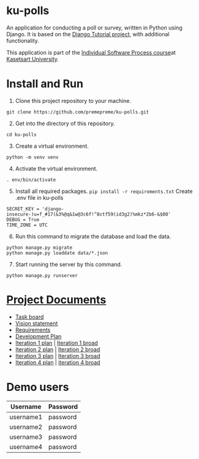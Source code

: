 # ku-polls

An application for conducting a poll or survey, written in Python using Django. It is based on the [Django Tutorial project](https://docs.djangoproject.com/en/4.1/intro/tutorial01/), with additional functionality.

This application is part of the [Individual Software Process course](https://cpske.github.io/ISP/)at [Kasetsart University](https://www.ku.ac.th/th).

# Install and Run
1. Clone this project repository to your machine.
```
git clone https://github.com/premepreme/ku-polls.git
```
2. Get into the directory of this repository.
```
cd ku-polls
```
3. Create a virtual environment.
```
python -m venv venv
```
4. Activate the virtual environment.
```
. env/bin/activate
```
5. Install all required packages.
```pip install -r requirements.txt```
Create .env file in ku-polls
```
SECRET_KEY = 'django-insecure-)u=f_#17(&3%@q&1w@3c6f!^8ctf59(id3g2)%mkz*2b6-&$00'
DEBUG = True
TIME_ZONE = UTC
```
6. Run this command to migrate the database and load the data.
```
python manage.py migrate
python manage.py loaddate data/*.json
```
7. Start running the server by this command.
```
python manage.py runserver
   ```


# [Project Documents](https://github.com/premepreme/ku-polls/wiki)

* [Task board](https://github.com/users/premepreme/projects/1)
* [Vision statement](https://github.com/premepreme/ku-polls/wiki/Vision-Statement)
* [Requirements](https://github.com/premepreme/ku-polls/wiki/Requirements)
* [Development Plan](https://github.com/premepreme/ku-polls/wiki/Development-Plan)
* [Iteration 1 plan](https://github.com/premepreme/ku-polls/wiki/Iteration-1-Plan) | [Iteration 1 broad](https://github.com/users/premepreme/projects/1/views/2) 
* [Iteration 2 plan](https://github.com/premepreme/ku-polls/wiki/Iteration-2-Plan) | [Iteration 2 broad](https://github.com/users/premepreme/projects/1/views/3) 
* [Iteration 3 plan](https://github.com/premepreme/ku-polls/wiki/Iteration-3-Plan) | [Iteration 3 broad](https://github.com/users/premepreme/projects/1/views/5) 
* [Iteration 4 plan](https://github.com/premepreme/ku-polls/wiki/Iteration-4-Plan) | [iteration 4 broad](https://github.com/users/premepreme/projects/1/views/6?layout=board)


# Demo users


| Username   | Password |
|------------|----------|
| username1  | password |
| username2  | password |
| username3  | password |
| username4  | password |

